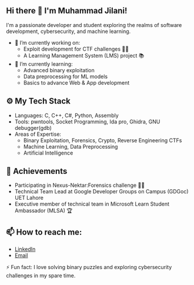 ## Hi there 👋 I'm Muhammad Jilani!
I'm a passionate developer and student exploring the realms of software development, cybersecurity, and machine learning.

- 🔭 I’m currently working on: 
  - Exploit development for CTF challenges 🐱‍💻
  - A Learning Management System (LMS) project 📚
- 🌱 I’m currently learning:
  - Advanced binary exploitation
  - Data preprocessing for ML models
  - Basics to advance Web & App development

## ⚙️ My Tech Stack
- Languages: C, C++, C#, Python, Assembly
- Tools: pwntools, Socket Programming, Ida pro, Ghidra, GNU debugger(gdb)
- Areas of Expertise:
  - Binary Exploitation, Forensics, Crypto, Reverse Engineering CTFs
  - Machine Learning, Data Preprocessing
  - Artificial Intelligence

## 🚀 Achievements
- Participating in Nexus-Nektar:Forensics challenge 🕵️‍♂️
- Technical Team Lead at Google Developer Groups on Campus (GDGoc) UET Lahore
- Executive member of technical team in Microsoft Learn Student Ambassador (MLSA) 🏆

## 📫 How to reach me:
- [LinkedIn](https://www.linkedin.com/in/muhammad-jilani-1a0a422a7/)
- [Email](muhammadjilani192@proton.me)

⚡ Fun fact: I love solving binary puzzles and exploring cybersecurity challenges in my spare time.
